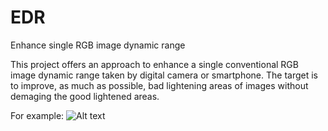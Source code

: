 # EDR
Enhance single RGB image dynamic range

This project offers an approach to enhance a single conventional RGB image dynamic range taken by digital camera or smartphone. The target is to improve, as much as possible, bad lightening areas of images without demaging the good lightened areas.

For example:
![Alt text](EDR/image_example.jpg?raw=true "Regular RGB image vs. Enhanced")
